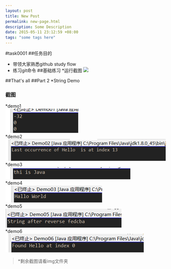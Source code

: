 ```yaml
---
layout: post
title: New Post
permalink: new-page.html
description: Some Description
date: 2015-05-11 23:12:59 +08:00
tags: "some tags here"
---
```


#task0001
##任务目的
* 带领大家熟悉github study flow
* 练习git命令
##基础练习
*运行截图
![](D:\java\duohuoStudio\javagroup\task\task0001\ChaosNiku\img\result.png)


##That's all
##Part 2
*String Demo

### 截图
*demo1</br>
![](img/Demo01.png)</br>
*demo2</br>
![](img/Demo02.png)</br>
*demo3</br>
![](img/Demo03.png)</br>
*demo4</br>
![](img/Demo04.png)</br>
*demo5</br>
![](img/Demo05.png)</br>
*demo6</br>
![](img/Demo06.png)</br>
>*剩余截图请看img文件夹